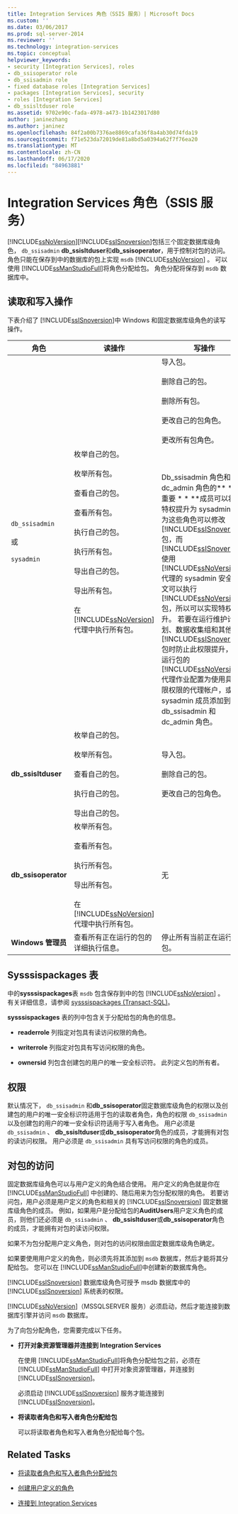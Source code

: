 ```yaml
---
title: Integration Services 角色（SSIS 服务）| Microsoft Docs
ms.custom: ''
ms.date: 03/06/2017
ms.prod: sql-server-2014
ms.reviewer: ''
ms.technology: integration-services
ms.topic: conceptual
helpviewer_keywords:
- security [Integration Services], roles
- db_ssisoperator role
- db_ssisadmin role
- fixed database roles [Integration Services]
- packages [Integration Services], security
- roles [Integration Services]
- db_ssisltduser role
ms.assetid: 9702e90c-fada-4978-a473-1b1423017d80
author: janinezhang
ms.author: janinez
ms.openlocfilehash: 84f2a00b7376ae8869cafa36f8a4ab30d74fda19
ms.sourcegitcommit: f71e523da72019de81a8bd5a0394a62f7f76ea20
ms.translationtype: MT
ms.contentlocale: zh-CN
ms.lasthandoff: 06/17/2020
ms.locfileid: "84963881"
---
```

# <a name="integration-services-roles-ssis-service"></a>Integration Services 角色（SSIS 服务）
  [!INCLUDE[ssNoVersion](../../includes/ssnoversion-md.md)][!INCLUDE[ssISnoversion](../../includes/ssisnoversion-md.md)]包括三个固定数据库级角色， `db_ssisadmin` **db_ssisltduser**和**db_ssisoperator**，用于控制对包的访问。 角色只能在保存到中的数据库的包上实现 `msdb` [!INCLUDE[ssNoVersion](../../includes/ssnoversion-md.md)] 。 可以使用 [!INCLUDE[ssManStudioFull](../../includes/ssmanstudiofull-md.md)]将角色分配给包。 角色分配将保存到 `msdb` 数据库中。  
  
## <a name="read-and-write-actions"></a>读取和写入操作  
 下表介绍了 [!INCLUDE[ssISnoversion](../../includes/ssisnoversion-md.md)]中 Windows 和固定数据库级角色的读写操作。  
  
|角色|读操作|写操作|  
|----------|-----------------|------------------|  
|`db_ssisadmin`<br /><br /> 或<br /><br /> `sysadmin`|枚举自己的包。<br /><br /> 枚举所有包。<br /><br /> 查看自己的包。<br /><br /> 查看所有包。<br /><br /> 执行自己的包。<br /><br /> 执行所有包。<br /><br /> 导出自己的包。<br /><br /> 导出所有包。<br /><br /> 在 [!INCLUDE[ssNoVersion](../../includes/ssnoversion-md.md)] 代理中执行所有包。|导入包。<br /><br /> 删除自己的包。<br /><br /> 删除所有包。<br /><br /> 更改自己的包角色。<br /><br /> 更改所有包角色。<br /><br /> <br /><br /> Db_ssisadmin 角色和 dc_admin 角色的** \* \* 重要 \* \* **成员可以将其特权提升为 sysadmin。 因为这些角色可以修改 [!INCLUDE[ssISnoversion](../../includes/ssisnoversion-md.md)] 包，而 [!INCLUDE[ssISnoversion](../../includes/ssisnoversion-md.md)] 使用 [!INCLUDE[ssNoVersion](../../includes/ssnoversion-md.md)] 代理的 sysadmin 安全上下文可以执行 [!INCLUDE[ssNoVersion](../../includes/ssnoversion-md.md)] 包，所以可以实现特权提升。 若要在运行维护计划、数据收集组和其他 [!INCLUDE[ssISnoversion](../../includes/ssisnoversion-md.md)] 包时防止此权限提升，请将运行包的 [!INCLUDE[ssNoVersion](../../includes/ssnoversion-md.md)] 代理作业配置为使用具有有限权限的代理帐户，或只将 sysadmin 成员添加到 db_ssisadmin 和 dc_admin 角色。|  
|**db_ssisltduser**|枚举自己的包。<br /><br /> 枚举所有包。<br /><br /> 查看自己的包。<br /><br /> 执行自己的包。<br /><br /> 导出自己的包。|导入包。<br /><br /> 删除自己的包。<br /><br /> 更改自己的包角色。|  
|**db_ssisoperator**|枚举所有包。<br /><br /> 查看所有包。<br /><br /> 执行所有包。<br /><br /> 导出所有包。<br /><br /> 在 [!INCLUDE[ssNoVersion](../../includes/ssnoversion-md.md)] 代理中执行所有包。|无|  
|**Windows 管理员**|查看所有正在运行的包的详细执行信息。|停止所有当前正在运行的包。|  
  
## <a name="sysssispackages-table"></a>Sysssispackages 表  
 中的**sysssispackages**表 `msdb` 包含保存到中的包 [!INCLUDE[ssNoVersion](../../includes/ssnoversion-md.md)] 。 有关详细信息，请参阅 [sysssispackages (Transact-SQL)](/sql/relational-databases/system-tables/sysssispackages-transact-sql)。  
  
 **sysssispackages** 表的列中包含关于分配给包的角色的信息。  
  
-   **readerrole** 列指定对包具有读访问权限的角色。  
  
-   **writerrole** 列指定对包具有写访问权限的角色。  
  
-   **ownersid** 列包含创建包的用户的唯一安全标识符。 此列定义包的所有者。  
  
## <a name="permissions"></a>权限  
 默认情况下， `db_ssisadmin` 和**db_ssisoperator**固定数据库级角色的权限以及创建包的用户的唯一安全标识符适用于包的读取者角色，角色的权限 `db_ssisadmin` 以及创建包的用户的唯一安全标识符适用于写入者角色。 用户必须是 `db_ssisadmin` 、 **db_ssisltduser**或**db_ssisoperator**角色的成员，才能拥有对包的读访问权限。 用户必须是 `db_ssisadmin` 具有写访问权限的角色的成员。  
  
## <a name="access-to-packages"></a>对包的访问  
 固定数据库级角色可以与用户定义的角色结合使用。 用户定义的角色就是你在 [!INCLUDE[ssManStudioFull](../../includes/ssmanstudiofull-md.md)] 中创建的、随后用来为包分配权限的角色。 若要访问包，用户必须是用户定义的角色和相关的 [!INCLUDE[ssISnoversion](../../includes/ssisnoversion-md.md)] 固定数据库级角色的成员。 例如，如果用户是分配给包的**AuditUsers**用户定义角色的成员，则他们还必须是 `db_ssisadmin` 、 **db_ssisltduser**或**db_ssisoperator**角色的成员，才能拥有对包的读访问权限。  
  
 如果不为包分配用户定义角色，则对包的访问权限由固定数据库级角色确定。  
  
 如果要使用用户定义的角色，则必须先将其添加到 `msdb` 数据库，然后才能将其分配给包。 您可以在 [!INCLUDE[ssManStudioFull](../../includes/ssmanstudiofull-md.md)]中创建新的数据库角色。  
  
 [!INCLUDE[ssISnoversion](../../includes/ssisnoversion-md.md)] 数据库级角色可授予 msdb 数据库中的 [!INCLUDE[ssISnoversion](../../includes/ssisnoversion-md.md)] 系统表的权限。  
  
 [!INCLUDE[ssNoVersion](../../includes/ssnoversion-md.md)]（MSSQLSERVER 服务）必须启动，然后才能连接到数据库引擎并访问 `msdb` 数据库。  
  
 为了向包分配角色，您需要完成以下任务。  
  
-   **打开对象资源管理器并连接到 Integration Services**  
  
     在使用 [!INCLUDE[ssManStudioFull](../../includes/ssmanstudiofull-md.md)]将角色分配给包之前，必须在 [!INCLUDE[ssManStudioFull](../../includes/ssmanstudiofull-md.md)] 中打开对象资源管理器，并连接到 [!INCLUDE[ssISnoversion](../../includes/ssisnoversion-md.md)]。  
  
     必须启动 [!INCLUDE[ssISnoversion](../../includes/ssisnoversion-md.md)] 服务才能连接到 [!INCLUDE[ssISnoversion](../../includes/ssisnoversion-md.md)]。  
  
-   **将读取者角色和写入者角色分配给包**  
  
     可以将读取者角色和写入者角色分配给每个包。  
  
## <a name="related-tasks"></a>Related Tasks  
  
-   [将读取者角色和写入者角色分配给包](../assign-a-reader-and-writer-role-to-a-package.md)  
  
-   [创建用户定义的角色](../create-a-user-defined-role.md)  
  
-   [连接到 Integration Services](../connect-to-integration-services.md)  
  
  
